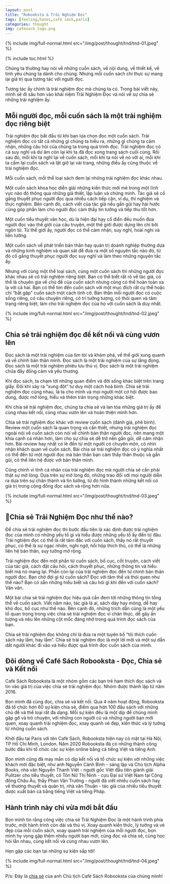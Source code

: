 ```yaml
---
layout: post
title: "Robooksta & Trải Nghiệm Đọc"
tags: [feeling,hanoi,café sách,paris]
categories: thought
img: cafesach_logo.png
---
```

{% include img/full-normal.html src="/img/post/thought/tnd/tnd-01.jpeg" %}

{% include toc.html %}

Chúng ta thường hay nói về những cuốn sách, về nội dung, về thiết kế, về tình yêu chúng ta dành cho chúng. Nhưng mỗi cuốn sách chỉ thực sự mang lại giá trị qua tương tác với người đọc.

Tương tác ấy chính là trải nghiệm đọc mà chúng ta có. Trong bài viết này, mình sẽ đi sâu hơn vào khái niệm Trải Nghiệm Đọc và nói về sự chia sẻ những trải nghiệm ấy.

## Mỗi người đọc, mỗi cuốn sách là một trải nghiệm đọc riêng biệt

Trải nghiệm đọc bắt đầu từ khi bạn lựa chọn đọc một cuốn sách. Trải nghiệm đọc có tất cả những gì chúng ta hiểu ra, những gì chúng ta cảm nhận, những câu hỏi của chúng ta trong quá trình đọc. Trải nghiệm đọc có cả suy nghĩ và dư âm còn lại khi ta đã đọc xong trang sách cuối cùng. Rồi sau đó, mỗi khi ta nghĩ lại về cuốn sách, mỗi khi ta nói về nó với ai, mỗi khi ta cầm lại cuốn sách và lật giở lại vài trang, những điều ấy cũng thuộc về trải nghiệm đọc.

Mỗi cuốn sách, mỗi thể loại sách đem lại những trải nghiệm đọc khác nhau.

Một cuốn sách khoa học diễn giải những kiến thức mới mẻ trong một lĩnh vực nào đó thông qua những giả thiết, lập luận và chứng minh. Tác giả sẽ cố gắng thuyết phục người đọc qua nhiều cách tiếp cận, ví dụ, thí nghiệm và thực nghiệm. Bên cạnh đó, cách viết của tác giả nếu gần gũi hay hài hước cũng góp phần làm cho người đọc cảm thấy tin tưởng và tiếp thu tốt hơn.

Một cuốn tiểu thuyết văn học, dù là hiện đại hay cổ điển đều muốn đưa người đọc vào thế giới của câu truyện, một thế giới được dựng lên chỉ bởi ngôn từ. Từ thế giới ấy, người đọc có thể cảm nhận, suy nghĩ, hoài nghi và liên tưởng.

Một cuốn sách về phát triển bản thân hay quản trị doanh nghiệp thường dựa và những kinh nghiệm và quan sát để đưa ra một số nguyên tắc nào đó, từ đó cố gắng thuyết phục người đọc suy nghĩ và làm theo những nguyên tắc ấy.

Nhưng với cùng một thể loại sách, cùng một cuốn sách thì những người đọc khác nhau sẽ có trải nghiệm riêng biệt. Bạn có thể biết rất rõ về tác giả, có thể là chuyên gia về chủ đề của cuốn sách nhưng cũng có thể hoàn toàn xa lạ với cả hai. Bạn có thể tìm đến cuốn sách với một mục đích rất cụ thể hoặc chỉ “bắt gặp” cuốn sách một cách tình cờ. Bản thân mỗi người đọc có cuộc sống riêng, có câu chuyện riêng, có trí tưởng tượng, có thói quen và tâm trạng riêng biệt, làm cho trải nghiệm đọc của họ với cuốn sách là duy nhất.

{% include img/full-normal.html src="/img/post/thought/tnd/tnd-02.jpeg" %}

## Chia sẻ trải nghiệm đọc để kết nối và cùng vươn lên

Đọc sách là một trải nghiệm của tìm tòi và khám phá, về thế giới xung quanh và về chính bản thân mình. Đọc sách là một trải nghiệm của sự lắng đọng. Đọc sách là một trải nghiệm phiêu lưu thú vị. Đọc sách là một trải nghiệm chứa đầy đồng cảm và yêu thương. 

Khi đọc sách, ta chạm tới những quan điểm và đời sống khác biệt trên trang giấy. Đôi khi xảy ra “xung đột” tư duy một cách hoà bình. Chia sẻ trải nghiệm đọc cùng nhau, là ta cho mình và mọi người một cơ hội được bao dung, được mở lòng, hiểu và thêm trân trọng những khác biệt.

Khi chia sẻ trải nghiệm đọc, chúng ta chia sẻ và lan tỏa những giá trị ấy để cùng nhau kết nối, cùng nhau vươn lên và hoàn thiện mình hơn.

Chia sẻ trải nghiệm đọc khác với review cuốn sách (đánh giá, phê bình). Review một cuốn sách là quan trọng và cần thiết, nhưng trải nghiệm đọc ngoài nói về cuốn sách còn nói về chính bản thân người đọc, nên mang một khía cạnh cá nhân hơn, làm cho sự chia sẻ dễ trở nên gần gũi, dễ cảm nhận hơn. Bài review hay nhất có lẽ đến từ một người có chuyên môn, có nhìn nhận khách quan về cuốn sách. Bài chia sẻ trải nghiệm đọc có ý nghĩa nhất có thể đến từ một người đọc mà bản thân bạn cảm thấy thân thuộc và gần gũi, có thể liên hệ được với bản thân mình.

Cũng chính vì tính cá nhân của trải nghiệm đọc mà người chia sẻ cần phải thật sự mở lòng. Dựa trên sự mở lòng đó, những trao đổi với mọi người diễn ra dựa trên sự chân thành và tin tưởng, từ đó hình thành những kết nối có giá trị trong cộng đồng đọc sách và rộng hơn nữa.

{% include img/full-normal.html src="/img/post/thought/tnd/tnd-03.jpeg" %}

## Chia sẻ Trải Nghiệm Đọc như thế nào?

Để chia sẻ trải nghiệm đọc thì bước đầu tiên là xác định được trải nghiệm đọc của mình có những yếu tố gì và hiểu được những yếu tố ấy đến từ đâu. Trải nghiệm đọc có thể là rất tâm đắc với cuốn sách, thấy nó rất thuyết phục, có thể là sự ngạc nhiên, nghi ngờ, hồi hộp thích thú, có thể là những liên hệ bản thân, suy tưởng mở rộng. 

Trải nghiệm đọc đến một phần từ cuốn sách, bố cục, cốt truyện, cách viết của tác giả, cách đặt câu hỏi, cách thuyết phục, những thông tin và hiểu biết mà nó mang lại. Phần còn lại của trải nghiệm đọc đến từ chính bản thân người đọc. Bạn chờ đợi gì từ cuốn sách? Đọc với tâm thế và thói quen như thế nào? Bạn có sẵn những hiểu biết và câu hỏi gì khi đến với cuốn sách? Vân vân.

Một bài chia sẻ trải nghiệm đọc hiệu quả cần đem tới những thông tin tổng thể về cuốn sách. Viết năm nào, tác giả là ai, sách dày hay mỏng, dễ hay khó đọc, bố cục như thế nào. Bên cạnh đó, những trích dẫn cũng là một yếu tố quan trọng trong việc chia sẻ trải nghiệm đọc vì chân thực, dễ gây ấn tượng và nêu lên những cột mốc đáng nhớ trong quá trình đọc sách của bạn.

Chia sẻ trải nghiệm đọc không chỉ là đưa ra một tuyên bố “tôi thích cuốn sách này lắm, hay lắm”. Chia sẻ trải nghiệm đọc là một lời mời và một sự dẫn dắt người khác đi vào và hiểu được quá trình đọc cuốn sách của mình.

## Đôi dòng về Café Sách Robooksta - Đọc, Chia sẻ và Kết nối

Café Sách Robooksta là một nhóm gồm các bạn trẻ ham thích đọc sách và tin vào giá trị của việc chia sẻ trải nghiệm đọc. Nhóm được thành lập từ năm 2016.

Bọn mình đã cùng đọc, chia sẻ và kết nối. Qua 4 năm hoạt động, Robooksta đã tổ chức hơn 60 sự kiện chia sẻ, điểm qua hơn 100 đầu sách với những chủ đề và thể loại rất đa dạng. Mỗi sự kiện đều là một dịp để chúng mình gặp gỡ và trò chuyện, với những con người cũ và những người bạn mới quen, xoay quanh trải nghiệm đọc, xoay quanh vẻ đẹp, kiến thức và lý tưởng từ những cuốn sách.

Khởi đầu tại Paris với tên Café Sách, Robooksta hiện nay có mặt tại Hà Nội, TP Hồ Chí Minh, London. Năm 2020 Robooksta đã có những thành công bước đầu khi tổ chức các sự kiện online bằng cả tiếng Việt và tiếng Anh.

Bọn mình cũng đã may mắn có dịp kết nối và tổ chức sự kiện với những việc khách mời đặc biệt, như anh Nguyễn Cảnh Bình - sáng lập và Chủ tịch Alpha Books, nhà văn Nguyễn Thanh Việt - người gốc Việt đầu tiên giành giải Pulitzer cho tiểu thuyết, cô Tôn Nữ Thị Ninh - cựu Đại sứ Việt Nam tại Cộng đồng Châu Âu, thầy Phan Văn Trường - người đã viết nhiều cuốn sách hay về thương thuyết và quản trị, nhà văn Thuận - tác giả của nhiều tiểu thuyết được xuất bản cả bằng tiếng Việt và tiếng Pháp.

## Hành trình này chỉ vừa mới bắt đầu

Bọn mình tin rằng công việc chia sẻ Trải Nghiệm Đọc là một hành trình phía trước, một hành trình còn dài và thú vị. Xoay quanh kiến thức, lý tưởng và vẻ đẹp của mỗi cuốn sách, xoay quanh trải nghiệm của mỗi người đọc, bọn mình hy vọng gặp thêm nhiều người bạn mới, cùng đọc và chia sẻ, cùng học hỏi lẫn nhau, cùng kết nối và cùng nhau vươn lên.

Hẹn gặp các bạn tại những sự kiện sắp tới!

{% include img/full-normal.html src="/img/post/thought/tnd/tnd-04.jpeg" %}

P/s: Đây là [chia sẻ](https://robooksta-vi.blogspot.com/2020/12/cung-chia-se-trai-nghiem-doc.html) của anh Chủ tịch Café Sách Robooksta của chúng mình! 
